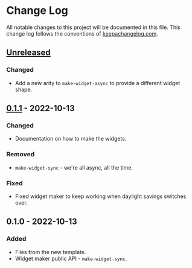 # Change Log
All notable changes to this project will be documented in this file. This change log follows the conventions of [keepachangelog.com](http://keepachangelog.com/).

## [Unreleased]
### Changed
- Add a new arity to `make-widget-async` to provide a different widget shape.

## [0.1.1] - 2022-10-13
### Changed
- Documentation on how to make the widgets.

### Removed
- `make-widget-sync` - we're all async, all the time.

### Fixed
- Fixed widget maker to keep working when daylight savings switches over.

## 0.1.0 - 2022-10-13
### Added
- Files from the new template.
- Widget maker public API - `make-widget-sync`.

[Unreleased]: https://github.com/membrane/gol/compare/0.1.1...HEAD
[0.1.1]: https://github.com/membrane/gol/compare/0.1.0...0.1.1
